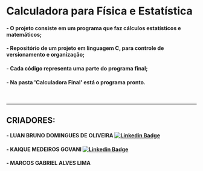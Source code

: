 # **Calculadora para Física e Estatística**
#### - O projeto consiste em um programa que faz cálculos estatísticos e matemáticos;
#### - Repositório de um projeto em linguagem C, para controle de versionamento e organização;
#### - Cada código representa uma parte do programa final;
#### - Na pasta 'Calculadora Final' está o programa pronto. 
<br/>

 ----------------------------------------------------------------

## **CRIADORES:**
#### - LUAN BRUNO DOMINGUES DE OLIVEIRA  [![Linkedin Badge](https://img.shields.io/badge/-LinkedIn-blue?style=flat-square&logo=Linkedin&logoColor=white&link=https://www.linkedin.com/in/luan-bruno-2004031bb/)](https://www.linkedin.com/in/luan-bruno-2004031bb/)
#### - KAIQUE MEDEIROS GOVANI [![Linkedin Badge](https://img.shields.io/badge/-LinkedIn-blue?style=flat-square&logo=Linkedin&logoColor=white&link=https://www.linkedin.com/in/kaique-govani/)](https://www.linkedin.com/in/kaique-govani/)
#### - MARCOS GABRIEL ALVES LIMA
